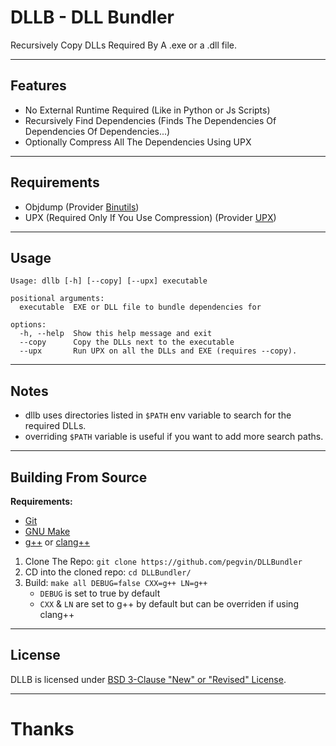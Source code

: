 # DLLB - DLL Bundler
Recursively Copy DLLs Required By A .exe or a .dll file.

---
## Features

- No External Runtime Required (Like in Python or Js Scripts)
- Recursively Find Dependencies (Finds The Dependencies Of Dependencies Of Dependencies...)
- Optionally Compress All The Dependencies Using UPX

---
## Requirements

- Objdump (Provider [Binutils](https://packages.msys2.org/package/binutils))
- UPX (Required Only If You Use Compression) (Provider [UPX](https://packages.msys2.org/package/upx))

---
## Usage
```
Usage: dllb [-h] [--copy] [--upx] executable

positional arguments:
  executable  EXE or DLL file to bundle dependencies for

options:
  -h, --help  Show this help message and exit
  --copy      Copy the DLLs next to the executable
  --upx       Run UPX on all the DLLs and EXE (requires --copy).
```

---
## Notes

- dllb uses directories listed in `$PATH` env variable to search for the required DLLs.
- overriding `$PATH` variable is useful if you want to add more search paths.

---
## Building From Source

**Requirements:**
- [Git](https://packages.msys2.org/package/git)
- [GNU Make](https://packages.msys2.org/package/make)
- [g++](https://packages.msys2.org/package/gcc) or [clang++](https://packages.msys2.org/package/clang)

1. Clone The Repo: `git clone https://github.com/pegvin/DLLBundler`
2. CD into the cloned repo: `cd DLLBundler/`
3. Build: `make all DEBUG=false CXX=g++ LN=g++`
   - `DEBUG` is set to true by default
   - `CXX` & `LN` are set to g++ by default but can be overriden if using clang++

---
## License
DLLB is licensed under [BSD 3-Clause "New" or "Revised" License](./LICENSE).

---
# Thanks
